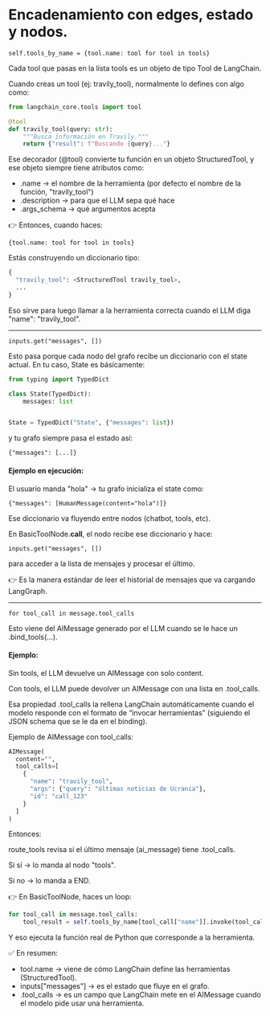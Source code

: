 # Encadenamiento con edges, estado y nodos.

`self.tools_by_name = {tool.name: tool for tool in tools}`


Cada tool que pasas en la lista tools es un objeto de tipo Tool de LangChain.

Cuando creas un tool (ej: travily_tool), normalmente lo defines con algo como:

```python
from langchain_core.tools import tool

@tool
def travily_tool(query: str):
    """Busca información en Travily."""
    return {"result": f"Buscando {query}..."}
```


Ese decorador (@tool) convierte tu función en un objeto StructuredTool, y ese objeto siempre tiene atributos como:

- .name → el nombre de la herramienta (por defecto el nombre de la función, "travily_tool")
- .description → para que el LLM sepa qué hace
- .args_schema → qué argumentos acepta

👉 Entonces, cuando haces:

`{tool.name: tool for tool in tools}`


Estás construyendo un diccionario tipo:

```python
{
  "travily_tool": <StructuredTool travily_tool>,
  ...
}
```

Eso sirve para luego llamar a la herramienta correcta cuando el LLM diga "name": "travily_tool".

--- 

`inputs.get("messages", [])`

Esto pasa porque cada nodo del grafo recibe un diccionario con el state actual.
En tu caso, State es básicamente:

```python
from typing import TypedDict

class State(TypedDict):
    messages: list


State = TypedDict("State", {"messages": list})
```


y tu grafo siempre pasa el estado así:

`{"messages": [...]}`


#### Ejemplo en ejecución:

El usuario manda "hola" → tu grafo inicializa el state como:

`{"messages": [HumanMessage(content="hola")]}`


Ese diccionario va fluyendo entre nodos (chatbot, tools, etc).

En BasicToolNode.__call__, el nodo recibe ese diccionario y hace:

`inputs.get("messages", [])`


para acceder a la lista de mensajes y procesar el último.

👉 Es la manera estándar de leer el historial de mensajes que va cargando LangGraph.

--- 

`for tool_call in message.tool_calls`

Esto viene del AIMessage generado por el LLM cuando se le hace un .bind_tools(...).

#### Ejemplo:

Sin tools, el LLM devuelve un AIMessage con solo content.

Con tools, el LLM puede devolver un AIMessage con una lista en .tool_calls.

Esa propiedad .tool_calls la rellena LangChain automáticamente cuando el modelo responde con el formato de “invocar herramientas” (siguiendo el JSON schema que se le da en el binding).

Ejemplo de AIMessage con tool_calls:

```python
AIMessage(
  content="",
  tool_calls=[
    {
      "name": "travily_tool",
      "args": {"query": "últimas noticias de Ucrania"},
      "id": "call_123"
    }
  ]
)
```


Entonces:

route_tools revisa si el último mensaje (ai_message) tiene .tool_calls.

Si sí → lo manda al nodo "tools".

Si no → lo manda a END.

👉 En BasicToolNode, haces un loop:

```python
for tool_call in message.tool_calls:
    tool_result = self.tools_by_name[tool_call["name"]].invoke(tool_call["args"])
```

Y eso ejecuta la función real de Python que corresponde a la herramienta.

✅ En resumen:

- tool.name → viene de cómo LangChain define las herramientas (StructuredTool).
- inputs["messages"] → es el estado que fluye en el grafo.
- .tool_calls → es un campo que LangChain mete en el AIMessage cuando el modelo pide usar una herramienta.
